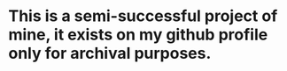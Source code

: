 # This is a semi-successful project of mine, it exists on my github profile only for archival purposes.
